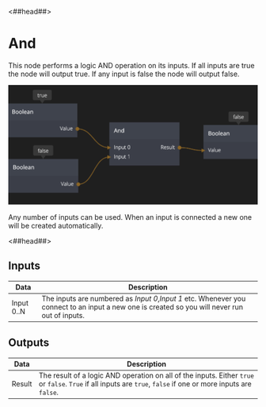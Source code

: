 <##head##>

# And

This node performs a logic AND operation on its inputs. If all inputs are <span class="ndl-data">true</span> the node will output <span class="ndl-data">true</span>. If any input is <span class="ndl-data">false</span> the node will output <span class="ndl-data">false</span>.

![](and_node.png)

Any number of inputs can be used. When an input is connected a new one will be created automatically.

<##head##>

## Inputs

| Data                                     | Description                                                                                                                                    |
| ---------------------------------------- | ---------------------------------------------------------------------------------------------------------------------------------------------- |
| <span class="ndl-data">Input 0..N</span> | The inputs are numbered as _Input 0_,_Input 1_ etc. Whenever you connect to an input a new one is created so you will never run out of inputs. |

## Outputs

| Data                                 | Description                                                                                                                                                     |
| ------------------------------------ | --------------------------------------------------------------------------------------------------------------------------------------------------------------- |
| <span class="ndl-data">Result</span> | The result of a logic AND operation on all of the inputs. Either `true` or `false`. `True` if all inputs are `true`, `false` if one or more inputs are `false`. |
